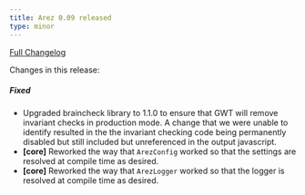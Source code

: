```yaml
---
title: Arez 0.09 released
type: minor
---
```


[Full Changelog](https://github.com/realityforge/arez/compare/v0.08...v0.09)

Changes in this release:

##### Fixed
* Upgraded braincheck library to 1.1.0 to ensure that GWT will remove invariant checks in production mode. A
  change that we were unable to identify resulted in the the invariant checking code being permanently disabled
  but still included but unreferenced in the output javascript.
* **\[core\]** Reworked the way that `ArezConfig` worked so that the settings are resolved at compile time as desired.
* **\[core\]** Reworked the way that `ArezLogger` worked so that the logger is resolved at compile time as desired.
